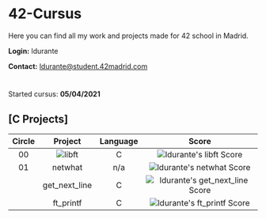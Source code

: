 # 42-Cursus

Here you can find all my work and projects made for 42 school in Madrid.

**Login:** ldurante

**Contact:** ldurante@student.42madrid.com 
#
Started cursus: **05/04/2021**

## [C Projects]

|Circle|			Project			| Language | Score | 
|:----:|:----------------:|:--------:|:-----:|
|  00  |![libft](https://github.com/durantecode/42-Cursus/tree/master/c-projects/libft)|    C     | ![ldurante's libft Score](https://badge42.herokuapp.com/api/project/ldurante/Libft) |
|  01  |netwhat     			|   n/a    | ![ldurante's netwhat Score](https://badge42.herokuapp.com/api/project/ldurante/netwhat) |
|      |get_next_line			|    C     | ![ldurante's get_next_line Score](https://badge42.herokuapp.com/api/project/ldurante/get_next_line) |
|      |ft_printf   			|    C     | ![ldurante's ft_printf Score](https://badge42.herokuapp.com/api/project/ldurante/ft_printf) |
